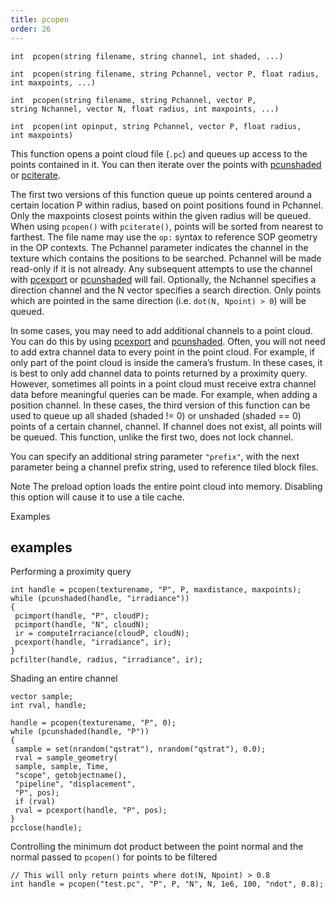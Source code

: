 ```yaml
---
title: pcopen
order: 26
---
```

`int  pcopen(string filename, string channel, int shaded, ...)`

`int  pcopen(string filename, string Pchannel, vector P, float radius, int maxpoints, ...)`

`int  pcopen(string filename, string Pchannel, vector P, string Nchannel, vector N, float radius, int maxpoints, ...)`

`int  pcopen(int opinput, string Pchannel, vector P, float radius, int maxpoints)`

This function opens a point cloud file (`.pc`) and queues up access to the
points contained in it. You can then iterate over the points with
[pcunshaded](./pcunshaded "Iterate over all of the points of a read-write channel which haven’t
had any data written to the channel yet.") or [pciterate](./pciterate "This function can be used to iterate over all the points which were
found in the pcopen query.").

The first two versions of this function queue up points centered around a
certain location P within radius, based on point positions found in
Pchannel. Only the maxpoints closest points within the given
radius will be queued. When using `pcopen()` with `pciterate()`, points will
be sorted from nearest to farthest. The file name may use the `op:` syntax
to reference SOP geometry in the OP contexts. The Pchannel parameter
indicates the channel in the texture which contains the positions to be
searched. Pchannel will be made read-only if it is not already. Any
subsequent attempts to use the channel with [pcexport](./pcexport "Writes data to a point cloud inside a pciterate or a pcunshaded loop.") or
[pcunshaded](./pcunshaded "Iterate over all of the points of a read-write channel which haven’t
had any data written to the channel yet.") will fail. Optionally, the Nchannel specifies a
direction channel and the N vector specifies a search direction. Only
points which are pointed in the same direction (i.e. `dot(N, Npoint) > 0`)
will be queued.

In some cases, you may need to add additional channels to a point cloud. You can do this by using [pcexport](./pcexport "Writes data to a point cloud inside a pciterate or a pcunshaded loop.") and [pcunshaded](./pcunshaded "Iterate over all of the points of a read-write channel which haven’t
had any data written to the channel yet."). Often,
you will not need to add extra channel data to every point in the point cloud. For example, if only part of the point cloud is inside the camera’s frustum.
In these cases, it is best to only add channel data to points returned by
a proximity query. However, sometimes all points in a point cloud must
receive extra channel data before meaningful queries can be made. For example, when adding a position channel. In these cases, the third version of this function can be used to queue up all shaded (shaded != 0) or unshaded (shaded == 0) points of a certain channel, channel. If channel does not exist, all points will be queued. This function, unlike the first two, does not lock channel.

You can specify an additional string parameter `"prefix"`, with the next
parameter being a channel prefix string, used to reference tiled block
files.

Note
The preload option loads the entire point cloud into memory. Disabling this option will cause it to use a tile cache.

Examples

## examples

Performing a proximity query

```vex
int handle = pcopen(texturename, "P", P, maxdistance, maxpoints);
while (pcunshaded(handle, "irradiance"))
{
 pcimport(handle, "P", cloudP);
 pcimport(handle, "N", cloudN);
 ir = computeIrraciance(cloudP, cloudN);
 pcexport(handle, "irradiance", ir);
}
pcfilter(handle, radius, "irradiance", ir);

```

Shading an entire channel

```vex
vector sample;
int rval, handle;

handle = pcopen(texturename, "P", 0);
while (pcunshaded(handle, "P"))
{
 sample = set(nrandom("qstrat"), nrandom("qstrat"), 0.0);
 rval = sample_geometry(
 sample, sample, Time,
 "scope", getobjectname(),
 "pipeline", "displacement",
 "P", pos);
 if (rval)
 rval = pcexport(handle, "P", pos);
}
pcclose(handle);

```

Controlling the minimum dot product between the point normal and the normal passed to `pcopen()` for points to be filtered

```vex
// This will only return points where dot(N, Npoint) > 0.8
int handle = pcopen("test.pc", "P", P, "N", N, 1e6, 100, "ndot", 0.8);

```
